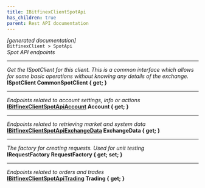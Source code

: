 ```yaml
---
title: IBitfinexClientSpotApi
has_children: true
parent: Rest API documentation
---
```

*[generated documentation]*  
`BitfinexClient > SpotApi`  
*Spot API endpoints*
  
***
*Get the ISpotClient for this client. This is a common interface which allows for some basic operations without knowing any details of the exchange.*  
**ISpotClient CommonSpotClient { get; }**  
***
*Endpoints related to account settings, info or actions*  
**[IBitfinexClientSpotApiAccount](IBitfinexClientSpotApiAccount.html) Account { get; }**  
***
*Endpoints related to retrieving market and system data*  
**[IBitfinexClientSpotApiExchangeData](IBitfinexClientSpotApiExchangeData.html) ExchangeData { get; }**  
***
*The factory for creating requests. Used for unit testing*  
**IRequestFactory RequestFactory { get; set; }**  
***
*Endpoints related to orders and trades*  
**[IBitfinexClientSpotApiTrading](IBitfinexClientSpotApiTrading.html) Trading { get; }**  
